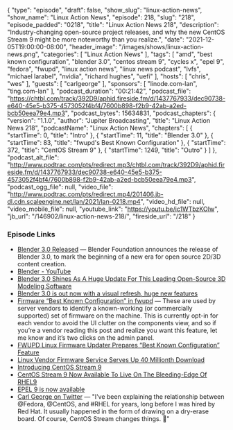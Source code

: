 {
  "type": "episode",
  "draft": false,
  "show_slug": "linux-action-news",
  "show_name": "Linux Action News",
  "episode": 218,
  "slug": "218",
  "episode_padded": "0218",
  "title": "Linux Action News 218",
  "description": "Industry-changing open-source project releases, and why the new CentOS Stream 9 might be more noteworthy than you realize.",
  "date": "2021-12-05T19:00:00-08:00",
  "header_image": "/images/shows/linux-action-news.png",
  "categories": [
    "Linux Action News"
  ],
  "tags": [
    "amd",
    "best known configuration",
    "blender 3.0",
    "centos stream 9",
    "cycles x",
    "epel 9",
    "fedora",
    "fwupd",
    "linux action news",
    "linux news podcast",
    "lvfs",
    "michael larabel",
    "nvidia",
    "richard hughes",
    "uefi"
  ],
  "hosts": [
    "chris",
    "wes"
  ],
  "guests": [
    "carlgeorge"
  ],
  "sponsors": [
    "linode.com-lan",
    "ting.com-lan"
  ],
  "podcast_duration": "00:21:42",
  "podcast_file": "https://chtbl.com/track/392D9/aphid.fireside.fm/d/1437767933/dec90738-e640-45e5-b375-4573052f4bf4/7600b898-f2b9-42ab-a2ed-bcb50eea79e4.mp3",
  "podcast_bytes": 15634831,
  "podcast_chapters": {
    "version": "1.1.0",
    "author": "Jupiter Broadcasting",
    "title": "Linux Action News 218",
    "podcastName": "Linux Action News",
    "chapters": [
      {
        "startTime": 0,
        "title": "Intro"
      },
      {
        "startTime": 11,
        "title": "Blender 3.0"
      },
      {
        "startTime": 83,
        "title": "fwupd's Best Known Configuration"
      },
      {
        "startTime": 372,
        "title": "CentOS Stream 9"
      },
      {
        "startTime": 1249,
        "title": "Outro"
      }
    ]
  },
  "podcast_alt_file": "http://www.podtrac.com/pts/redirect.mp3/chtbl.com/track/392D9/aphid.fireside.fm/d/1437767933/dec90738-e640-45e5-b375-4573052f4bf4/7600b898-f2b9-42ab-a2ed-bcb50eea79e4.mp3",
  "podcast_ogg_file": null,
  "video_file": "http://www.podtrac.com/pts/redirect.mp4/201406.jb-dl.cdn.scaleengine.net/lan/2021/lan-0218.mp4",
  "video_hd_file": null,
  "video_mobile_file": null,
  "youtube_link": "https://youtu.be/ic1WTbzKOIw",
  "jb_url": "/146902/linux-action-news-218/",
  "fireside_url": "/218"
}


### Episode Links

  * [Blender 3.0 Released](https://www.blender.org/download/releases/3-0/ "Blender 3.0 Released") — Blender Foundation announces the release of Blender 3.0, to mark the beginning of a new era for open source 2D/3D content creation.
  * [Blender - YouTube](https://www.youtube.com/c/BlenderFoundation/videos "Blender - YouTube")
  * [Blender 3.0 Shines As A Huge Update For This Leading Open-Source 3D Modeling Software](https://www.phoronix.com/scan.php?page=news_item&px=Blender-3.0 "Blender 3.0 Shines As A Huge Update For This Leading Open-Source 3D Modeling Software")
  * [Blender 3.0 is out now with a visual refresh, huge new features](https://www.gamingonlinux.com/2021/12/blender-30-is-out-now-with-a-visual-refresh-huge-new-features/ "Blender 3.0 is out now with a visual refresh, huge new features")
  * [Firmware “Best Known Configuration” in fwupd](https://blogs.gnome.org/hughsie/2021/11/29/firmware-best-known-configuration-in-fwupd/ "Firmware “Best Known Configuration” in fwupd") — These are used by server vendors to identify a known-working (or commercially supported) set of firmware on the machine. This is currently opt-in for each vendor to avoid the UI clutter on the components view, and so if you’re a vendor reading this post and realize you want this feature, let me know and it’s two clicks on the admin panel.
  * [FWUPD Linux Firmware Updater Prepares “Best Known Configuration” Feature](https://www.phoronix.com/scan.php?page=news_item&px=FWUPD-Best-Known-Servers "FWUPD Linux Firmware Updater Prepares “Best Known Configuration” Feature")
  * [Linux Vendor Firmware Service Serves Up 40 Millionth Download](https://www.phoronix.com/scan.php?page=news_item&px=LVFS-40-Million-Downloads "Linux Vendor Firmware Service Serves Up 40 Millionth Download")
  * [Introducing CentOS Stream 9](https://blog.centos.org/2021/12/introducing-centos-stream-9/ "Introducing CentOS Stream 9")
  * [CentOS Stream 9 Now Available To Live On The Bleeding-Edge Of RHEL9](https://www.phoronix.com/scan.php?page=news_item&px=CentOS-Stream-9 "CentOS Stream 9 Now Available To Live On The Bleeding-Edge Of RHEL9")
  * [EPEL 9 is now available](https://communityblog.fedoraproject.org/epel-9-is-now-available/ "EPEL 9 is now available")
  * [Carl George on Twitter](https://mobile.twitter.com/carlwgeorge/status/1439724277746573314 "Carl George on Twitter") — "I've been explaining the relationship between @Fedora, @CentOS, and #RHEL for years, long before I was hired by Red Hat. It usually happened in the form of drawing on a dry-erase board. Of course, CentOS Stream changes things. 🧵"


